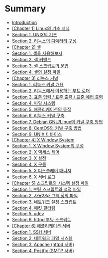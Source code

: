 # Summary

* [Introduction](README.md)
* [\[Chapter 1\] Linux의 기초 지식](chapter1.md)
* [Section 1. UNIX의 기초](chapter1_section1.md)
* [Section 2. 리눅스의 디렉터리 구성](chapter1_section2.md)
* [\[Chapter 2\] 셸](chapter2.md)
* [Section 1. 셸을 사용해보자](chapter2_section1.md)
* [Section 2. 셸 커맨드](chapter2_section2.md)
* [Section 3. 셸 스크립트의 문법](chapter2_section3.md)
* [Section 4. 셸의 설정 파일](chapter2_section4.md)
* [\[Chapter 3\] 리눅스 커널](chapter3.md)
* [Section 1. 리눅스 커널 개요](chapter3_section1.md)
* [Section 2. 리눅스에서 이용하는 부트 로더](chapter3_section2.md)
* [Section 3. 표준 입력 / 표준 출력 / 표준 에러 출력](chapter3_section3.md)
* [Section 4. 파일 시스템](chapter3_section4.md)
* [Section 5. 애플리케이션의 동작](chapter3_section5.md)
* [Section 6. 리눅스 커널 구축](chapter3_section6.md)
* [Section 7. Debian GNU/Linux의 커널 구축 방법](chapter3_section7.md)
* [Section 8. CentOS의 커널 구축 방법](chapter3_section8.md)
* [Section 9. UNIX 디바이스](chapter3_section9.md)
* [\[Chapter 4\] X Window System](chapter4.md)
* [Section 1. X Window System의 구성](chapter4_section1.md)
* [Section 2. X 액세스 제어](chapter4_section2.md)
* [Section 3. X 설정](chapter4_section3.md)
* [Section 4. X 구동](chapter4_section4.md)
* [Section 5. X 디스플레이 매니저](chapter4_section5.md)
* [Section 6. X 서버 로그](chapter4_section6.md)
* [\[Chapter 5\] 스크립트와 시스템 설정 파일](chapter5.md)
* [Section 1. 부팅 스크립트와 설정 파일](chapter5_section1.md)
* [Section 2. 사용자와 그룹 정의 파일](chapter5_section2.md)
* [Section 3. 네트워크 설정 스크립트](chapter5_section3.md)
* [Section 4. 패킷 필터링](chapter5_section4.md)
* [Section 5. udev](chapter5_section5.md)
* [Section 6. httpd 부팅 스크립트](chapter5_section6.md)
* [\[Chapter 6\] 애플리케이션 서버](chapter-6-c560-d50c-b9ac-cf00-c774-c158-c11c-bc84.md)
* [Section 1. SSH 서버](section-1-ssh-c11c-bc84.md)
* [Section 2. 네트워크 파일 시스템](section-2-b124-d2b8-c6cc-d06c-d30c-c77c-c2dc-c2a4-d15c.md)
* [Section 3. Apache \(httpd 서버\)](section-3-apache-httpd-c11c-bc8429.md)
* [Section 4. Postfix \(SMTP 서버\)](section-4-postfix-smtp-c11c-bc8429.md)

